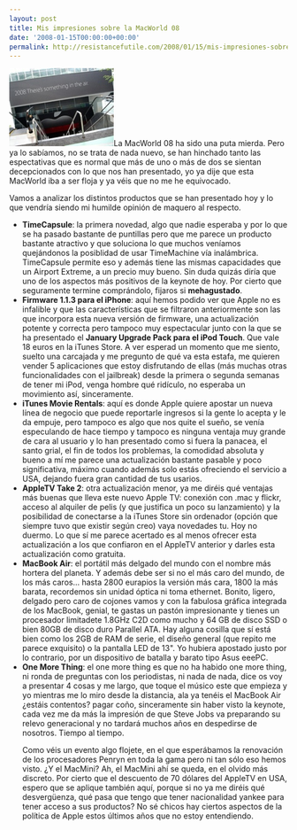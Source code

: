```yaml
---
layout: post
title: Mis impresiones sobre la MacWorld 08
date: '2008-01-15T00:00:00+00:00'
permalink: http://resistancefutile.com/2008/01/15/mis-impresiones-sobre-la-macworld-08/
---
```

<img src='/assets/seguimientomw08.jpg' alt='MacWorld 2008' class="derecha_borde" />La MacWorld 08 ha sido una puta mierda. Pero ya lo sabíamos, no se trata de nada nuevo, se han hinchado tanto las espectativas que es normal que más de uno o más de dos se sientan decepcionados con lo que nos han presentado, yo ya dije que esta MacWorld iba a ser floja y ya véis que no me he equivocado. 

Vamos a analizar los distintos productos que se han presentado hoy y lo que vendría siendo mi humilde opinión de maquero al respecto.
<ul>
<li> <strong>TimeCapsule</strong>: la primera novedad, algo que nadie esperaba y por lo que se ha pasado bastante de puntillas pero que me parece un producto bastante atractivo y que soluciona lo que muchos veníamos quejándonos la posiblidad de usar TimeMachine vía inalámbrica. TimeCapsule permite eso y además tiene las mismas capacidades que un Airport Extreme, a un precio muy bueno. Sin duda quizás diría que uno de los aspectos más positivos de la keynote de hoy. Por cierto que seguramente termine comprándolo, fijaros si <strong>mehagustado</strong>.</li>

<li><strong>Firmware 1.1.3 para el iPhone</strong>: aquí hemos podido ver que Apple no es infalible y que las características que se filtraron anteriormente son las que incorpora esta nueva versión de firmware, una actualización potente y correcta pero tampoco muy espectacular junto con la que se ha presentado el <strong>January Upgrade Pack para el iPod Touch</strong>. Que vale 18 euros en la iTunes Store. A ver esperad un momento que me siento, suelto una carcajada y me pregunto de qué va esta estafa, me quieren vender 5 aplicaciones que estoy disfrutando de ellas (más muchas otras funcionalidades con el jailbreak) desde la primera o segunda semanas de tener mi iPod, venga hombre qué ridículo, no esperaba un movimiento así, sinceramente. </li>

<li><strong>iTunes Movie Rentals</strong>: aquí es donde Apple quiere apostar un nueva línea de negocio que puede reportarle ingresos si la gente lo acepta y le da empuje, pero tampoco es algo que nos quite el sueño, se venía especulando de hace tiempo y tampoco es ninguna ventaja muy grande de cara al usuario y lo han presentado como si fuera la panacea, el santo grial, el fin de todos los problemas, la comodidad absoluta y bueno a mí me parece una actualización bastante pasable y poco significativa, máximo cuando además solo estás ofreciendo el servicio a USA, dejando fuera gran cantidad de tus usarios.</li>
<li> <strong>AppleTV Take 2</strong>: otra actualización menor, ya me diréis qué ventajas más buenas que lleva este nuevo Apple TV: conexión con .mac y flickr, acceso al alquiler de pelis (y que justifica un poco su lanzamiento) y la posibilidad de conectarse a la iTunes Store sin ordenador (opción que siempre tuvo que existir según creo) vaya novedades tu. Hoy no duermo. Lo que sí me parece acertado es al menos ofrecer esta actualización a los que confiaron en el AppleTV anterior y darles esta actualización como gratuita.</li>

<li><strong>MacBook Air</strong>: el portátil más delgado del mundo con el nombre más hortera del planeta. Y además debe ser si no el más caro del mundo, de los más caros... hasta 2800 eurapios la versión más cara, 1800 la más barata, recordemos sin unidad óptica ni toma ethernet. Bonito, ligero, delgado pero caro de cojones vamos y con la fabulosa gráfica integrada de los MacBook, genial, te gastas un pastón impresionante y tienes un procesador limitadete 1.8GHz C2D como mucho y 64 GB de disco SSD o bien 80GB de disco duro Parallel  ATA. Hay alguna cosilla que sí está bien como los 2GB de RAM de serie, el diseño general (que repito me parece exquisito) o la pantalla LED de 13". Yo hubiera apostado justo por lo contrario, por un dispositivo de batalla  y barato tipo Asus eeePC. </li>

<li><strong>One More Thing</strong>: el one more thing es que no ha habido one more thing, ni ronda de preguntas con los periodistas, ni nada de nada, dice os voy a presentar 4 cosas y me largo, que toque el músico este que empieza y yo mientras me lo miro desde la distancia, ala ya tenéis el MacBook Air ¿estáis contentos? pagar coño, sinceramente sin haber visto la keynote, cada vez me da más la impresión de que Steve Jobs va preparando su relevo generacional y no tardará muchos años en despedirse de nosotros. Tiempo al tiempo.</li>

Como véis un evento algo flojete, en el que esperábamos la renovación de los procesadores Penryn en toda la gama pero ni tan sólo eso hemos visto. ¿Y el MacMini? Ah, el MacMini ahí se queda, en el olvido más discreto. Por cierto que el descuento de 70 dólares del AppleTV en USA, espero que se aplique también aquí, porque si no ya me diréis qué desvergüenza, qué pasa que tengo que tener nacionalidad yankee para tener acceso a sus productos? No sé chicos hay ciertos aspectos de la política de Apple estos últimos años que no estoy entendiendo.
